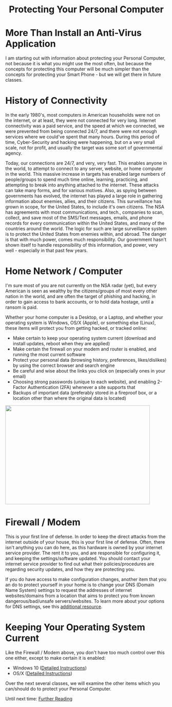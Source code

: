 <h1 align="center"> Protecting Your Personal Computer </h>

# More Than Install an Anti-Virus Application
I am starting out with information about protecting your Personal Computer, not because it is what you might use the most often, but because the concepts for protecting this computer will be much simpler than the concepts for protecting your Smart Phone - but we will get there in future classes.

# History of Connectivity
In the early 1980's, most computers in American households were not on the internet, or at least, they were not connected for very long.  Internet connectivity was a paid service, and the speed at which we connected, we were prevented from being connected 24/7, and there were not enough services where we could've spent that many hours.  During this period of time, Cyber-Security and hacking were happening, but on a very small scale, not for profit, and usually the target was some sort of governmental agency.

Today, our connections are 24/7, and very, very fast.  This enables anyone in the world, to attempt to connect to any server, website, or home computer in the world.  This massive increase in targets has enabled large numbers of people/groups to spend much time online, learning, practicing, and attempting to break into anything attached to the internet.  These attacks can take many forms, and for various motives.  Also, as spying between governments has evolved, the internet has played a large role in gathering information about enemies, allies, and their citizens.  This surveillance has grown in scope, for the United States, to include it's own citizens.  The NSA has agreements with most communications, and tech., companies to scan, collect, and save most of the SMS/Text messages, emails, and phone records for every communication within the United States, and many of the countries around the world.  The logic for such are large surveillance system is to protect the United States from enemies within, and abroad.  The danger is that with much power, comes much responsibility.  Our government hasn't shown itself to handle responsibility of this information, and power, very well - especially in that past few years.

# Home Network / Computer

I'm sure most of you are not currently on the NSA radar (yet), but every American is seen as wealthy by the citizens/groups of most every other nation in the world, and are often the target of phishing and hacking, in order to gain access to bank accounts, or to hold data hostage, until a ransom is paid.

Whether your home computer is a Desktop, or a Laptop, and whether your operating system is Windows, OS/X (Apple), or something else (Linux), these items will protect you from getting hacked, or tracked online:

- Make certain to keep your operating system current (download and install updates, reboot when they are applied)
- Make certain the firewall on your modem and router is enabled, and running the most current software
- Protect your personal data (browsing history, preferences, likes/dislikes) by using the correct browser and search engine
- Be careful and wise about the links you click on (especially ones in your email)
- Choosing strong passwords (unique to each website), and enabling 2-Factor Authentication (2FA) whenever a site supports that
- Backups of important data (preferably stored in a fireproof box, or a location other than where the original data is located)

<img src="https://github.com/clifjnsn/liberty/blob/main/Online-Class/Class1/Basic-Home-Network.jpg" style="width:450px;height:308px">

# Firewall / Modem
This is your first line of defense.  In order to keep the direct attacks from the internet outside of your house, this is your first line of defense.  Often, there isn't anything you can do here, as this hardware is owned by your internet service provider.  The rent it to you, and are responsible for configuring it, and keeping the settings/software updated.  You should contact your internet service provider to find out what their policies/procedures are regarding security updates, and how they are protecting you.

If you do have access to make configuration changes, another item that you an do to protect yourself in your home is to change your DNS (Domain Name System) settings to request the addresses of internet websites/domains from a location that aims to protect you from known dangerous/bad/unsafe servers/websites.  To learn more about your options for DNS settings, see this <a href="dns.md">additional resource</a>.

# Keeping Your Operating System Current
Like the Firewall / Modem above, you don't have too much control over this one either, except to make certain it is enabled:

- Windows 10 (<A href="https://www.tech-recipes.com/rx/69127/how-to-turn-on-and-off-automatic-updates-in-windows-10">Detailed Instructions</A>)
- OS/X (<A href="https://osxdaily.com/2019/04/11/enable-auto-update-macos-system-software/">Detailed Instructions</A>)

Over the next several classes, we will examine the other items which you can/should do to protect your Personal Computer.

Until next time: <A HREF="Further_reading.md">Further Reading</A>
